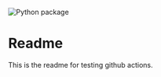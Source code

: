 ![Python package](https://github.com/josephjcontreras/gh-actions/workflows/Python%20package/badge.svg)

Readme
=======
This is the readme for testing github actions.
